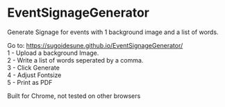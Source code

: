 # EventSignageGenerator
Generate Signage for events with 1 background image and a list of words.

Go to: https://sugoidesune.github.io/EventSignageGenerator/  
1 - Upload a background Image.  
2 - Write a list of words seperated by a comma.  
3 - Click Generate  
4 - Adjust Fontsize  
5 - Print as PDF   


Built for Chrome, not tested on other browsers
